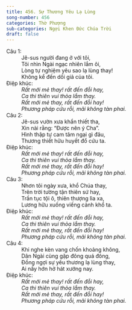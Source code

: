 ```yaml
---
title: 456. Sự Thương Yêu Lạ Lùng
song-number: 456
categories: Thờ Phượng
sub-categories: Ngợi Khen Đức Chúa Trời
draft: false
---
```

<dl><dt>Câu 1:</dt><dd data-verse="1">Jê-sus người đang ở với tôi, <br/>Tôi nhìn Ngài ngạc nhiên lắm ôi, <br/>Lòng tự nghiệm yêu sao lạ lùng thay! <br/>Không kể đến dối giả của tôi. </dd><dt>Điệp khúc:</dt><dd data-chorus="1"><em>Rất mới mẻ thay! rất đến đỗi hay, <br/>Ca thi thiên vui thỏa lắm thay. <br/>Rất mới mẻ thay, rất đến đỗi hay! <br/>Phương pháp cứu rỗi, mãi không tàn phai. </em><dt>Câu 2:</dt><dd data-verse="2">Jê-sus vườn xưa khẩn thiết tha, <br/>Xin nài rằng: “Được nên ý Cha”. <br/>Hình thập tự cam tâm ngại gì đâu, <br/>Thương thiết hữu huyết đổ cứu ta. </dd><dt>Điệp khúc:</dt><dd data-chorus="1"><em>Rất mới mẻ thay! rất đến đỗi hay, <br/>Ca thi thiên vui thỏa lắm thay. <br/>Rất mới mẻ thay, rất đến đỗi hay! <br/>Phương pháp cứu rỗi, mãi không tàn phai. </em></dd><dt>Câu 3:</dt><dd data-verse="3">Nhơn tôi ngày xưa, khổ Chúa thay, <br/>Trên trời tường tận thiên sứ hay, <br/>Trần tục tội ô, thiên thượng lìa xa, <br/>Lương hữu xuống viếng cảnh khổ ta. <dt>Điệp khúc:</dt><dd data-chorus="1"><em>Rất mới mẻ thay! rất đến đỗi hay, <br/>Ca thi thiên vui thỏa lắm thay. <br/>Rất mới mẻ thay, rất đến đỗi hay! <br/>Phương pháp cứu rỗi, mãi không tàn phai. </em></dd><dt>Câu 4:</dt><dd data-verse="4">Khi nghe kèn vang chốn khoảng không, <br/>Dân Ngài cùng gặp đông quá đông, <br/>Đồng ngợi sự yêu thương lạ lùng thay, <br/>Ai nấy hớn hở hát xướng nay. </dd><dt>Điệp khúc:</dt><dd data-chorus="1"><em>Rất mới mẻ thay! rất đến đỗi hay, <br/>Ca thi thiên vui thỏa lắm thay. <br/>Rất mới mẻ thay, rất đến đỗi hay! <br/>Phương pháp cứu rỗi, mãi không tàn phai. </em></dd></dl>